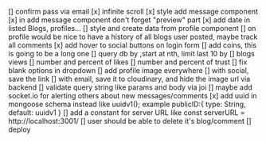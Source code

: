 [] confirm pass via email
[x] infinite scroll
[x] style add message component
[x] in add message component don't forget "preview" part
[x] add date in listed Blogs, profiles...
[] style and create data from profile component
    [] on profile would be nice to have a history of all blogs user posted, maybe track all comments
[x] add hover to social buttons on login form
[] add coins, this is going to be a long one
[] query db by ,start at nth, limit last 10 by
        [] blogs views
        [] number and percent of likes
        [] number and percent of trust
[] fix blank options in dropdown
[] add profile image everywhere
        [] with social, save the link
        [] with email, save it to cloudinary, and hide the image url via backend
[] validate query string like params and body via joi
[] maybe add socket.io for alerting others about new messages/comments
[x] add uuid in mongoose schema instead like uuidv1(); example publicID:{ type: String, default: uuidv1 }
[] add a constant for server URL like const serverURL = http://localhost:3001/
[] user should be able to delete it's blog/comment
[] deploy

